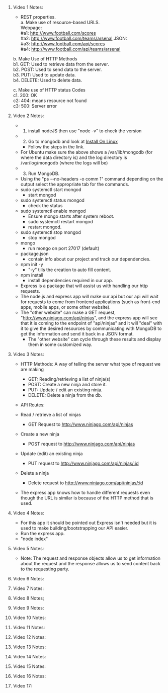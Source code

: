 1. Video 1 Notes:

   - REST properties. <br/>
     a. Make use of resource-based URLS. <br/>
     Webpage: <br/>
     #a1: http://www.football.com/scores <br/>
     #a2: http://www.football.com/teams/arsenal
     JSON: <br/>
     #a3: http://www.football.com/api/scores <br/>
     #a4: http://www.football.com/api/teams/arsenal

   b. Make Use of HTTP Methods <br/>
   b1. GET: Used to retrieve data from the server. <br/>
   b2. POST: Used to send data to the server. <br/>
   b3. PUT: Used to update data. <br/>
   b4. DELETE: Used to delete data. <br/>

   c. Make use of HTTP status Codes <br/>
   c1. 200: OK <br/>
   c2: 404: means resource not found <br/>
   c3: 500: Server error

2. Video 2 Notes:

   - 1. install nodeJS then use "node -v" to check the version
   - 2. Go to mongodb and look at [Install On Linux](https://docs.mongodb.com/manual/tutorial/install-mongodb-on-ubuntu/#install-mongodb-community-edition)
     - Follow the steps in the link.
   - For Ubuntu make sure the above shows a /var/lib/mongodb (for where the data directory is) and the log directory is /var/log/mongodb (where the logs will be)
   - 3. Run MongoDB.
   - Using the "ps --no-headers -o comm 1" command depending on the output select the appropriate tab for the commands.
   - sudo systemctl start mongod
     - start mongod
   - sudo systemctl status mongod
     - check the status
   - sudo systemctl enable mongod
     - Ensure mongo starts after system reboot.
     - sudo systemctl restart mongod
     - restart mongod.
   - sudo systemctl stop mongod
     - stop mongod
   - mongo
     - run mongo on port 27017 (default)
   - package.json
     - contain info about our project and track our dependencies.
   - npm init -y
     - "-y" tills the creation to auto fill content.
   - npm install
     - install dependencies required in our app.
   - Express is a package that will assist us with handling our http requests.
   - The node.js and express app will make our api but our api will wait for requests to come from frontend applications (such as front-end apps, mobile apps, or some other website).
   - The "other website" can make a GET request, "http://www.ninjago.com/api/ninjas", and the express app will see that it is coming to the endpoint of "api/ninjas" and it will "deal" with it to give the desired resources by communicating with MongoDB to get the information and send it back in a JSON format.
     - The "other website" can cycle through these results and display them in some customized way.

3. Video 3 Notes:

   - HTTP Methods: A way of telling the server what type of request we are making

     - GET: Reading/retrieving a list of ninja(s)
     - POST: Create a new ninja and store it.
     - PUT: Update / edit an existing ninja.
     - DELETE: Delete a ninja from the db.

   - API Routes:
   - Read / retrieve a list of ninjas
     - GET Request to http://www.ninjago.com/api/ninjas
   - Create a new ninja
     - POST request to http://www.ninjago.com/api/ninjas
   - Update (edit) an existing ninja
     - PUT request to http://www.ninjago.com/api/ninjas/:id
   - Delete a ninja

     - Delete request to http://www.ninjago.com/api/ninjas/:id

   - The express app knows how to handle different requests even though the URL is similar is because of the HTTP method that is used.

4. Video 4 Notes:

   - For this app it should be pointed out Express isn't needed but it is used to make building/bootstrapping our API easier.
   - Run the express app.
   - "node index"

5. Video 5 Notes:

   - Note: The request and response objects allow us to get information about the request and the response allows us to send content back to the requesting party.

6. Video 6 Notes:

7. Video 7 Notes:

8. Video 8 Notes;

9. Video 9 Notes:

10. Video 10 Notes:

11. Video 11 Notes:

12. Video 12 Notes:

13. Video 13 Notes:

14. Video 14 Notes:

15. Video 15 Notes:

16. Video 16 Notes:

17. Video 17:
